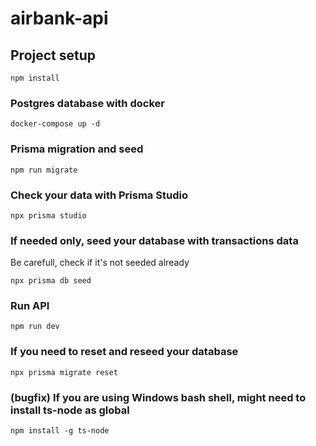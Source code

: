 # airbank-api

## Project setup
```
npm install
```

### Postgres database with docker
```
docker-compose up -d
```

### Prisma migration and seed
```
npm run migrate
```

### Check your data with Prisma Studio
```
npx prisma studio
```

### If needed only, seed your database with transactions data
Be carefull, check if it's not seeded already
```
npx prisma db seed
```

### Run API
```
npm run dev
```

### If you need to reset and reseed your database
```
npx prisma migrate reset
```
### (bugfix) If you are using Windows bash shell, might need to install ts-node as global
```
npm install -g ts-node
```
